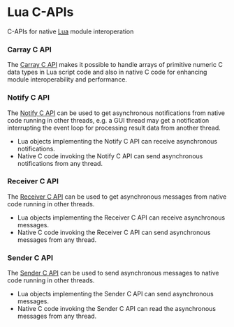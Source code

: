 # Lua C-APIs

<!-- ---------------------------------------------------------------------------------------- -->

C-APIs for native [Lua] module interoperation

[Lua]:      https://www.lua.org

<!-- ---------------------------------------------------------------------------------------- -->

### Carray C API

The [Carray C API] makes it possible to handle arrays of primitive numeric 
C data types in Lua script code and also in native C code for enhancing module 
interoperability and performance.

<!-- ---------------------------------------------------------------------------------------- -->

### Notify C API

The [Notify C API] can be used to get asynchronous notifications from native code running in 
other threads, e.g. a GUI thread may get a notification interrupting the event loop for 
processing result data from another thread.
 *  Lua objects implementing the Notify C API can receive asynchronous notifications.
 *  Native C code invoking the Notify C API can send asynchronous notifications from any thread.


<!-- ---------------------------------------------------------------------------------------- -->

### Receiver C API

The [Receiver C API] can be used to get asynchronous messages from native code running in 
other threads.
 * Lua objects implementing the Receiver C API can receive asynchronous messages.
 * Native C code invoking the Receiver C API can send asynchronous messages from any thread.
 
<!-- ---------------------------------------------------------------------------------------- -->

### Sender C API

The [Sender C API] can be used to send asynchronous messages to native code running in other 
threads.
 * Lua objects implementing the Sender C API can send asynchronous messages.
 * Native C code invoking the Sender C API can read the asynchronous messages from any thread.

<!-- ---------------------------------------------------------------------------------------- -->

[Carray C API]:   https://github.com/lua-capis/lua-carray-capi
[Notify C API]:   https://github.com/lua-capis/lua-notify-capi
[Receiver C API]: https://github.com/lua-capis/lua-receiver-capi
[Sender C API]:   https://github.com/lua-capis/lua-sender-capi

